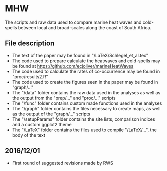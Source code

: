 # MHW
The scripts and raw data used to compare marine heat waves and cold-spells between local and broad-scales along the coast of South Africa.

## File description
* The text of the paper may be found in "/LaTeX/Schlegel\_et_al.tex"
* The code used to prepare calculate the heatwaves and cold-spells may be found at <https://github.com/ecjoliver/marineHeatWaves>
* The code used to calculate the rates of co-occurrence may be found in "proc/results2.R"
* The code used to create the figures seen in the paper may be found in "graph/..."
* The "/data" folder contains the raw data used in the analyses as well as the output from the "prep/..." and "proc/..." scripts
* The "/func" folder contains custom made functions used in the analyses
* The "/graph" folder contains the files necessary to create maps, as well as the output of the "graph/..." scripts
* The "/setupParams" folder contains the site lists, comparison indices and a custom ggplot2 theme
* The "/LaTeX" folder contains the files used to compile "/LaTeX/...", the body of the text

## 2016/12/01
* First round of suggested revisions made by RWS
